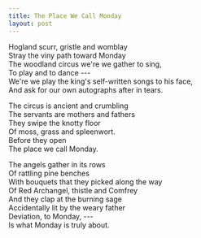```yaml
---
title: The Place We Call Monday
layout: post
---
```


Hogland scurr, gristle and womblay \
Stray the viny path toward Monday \
The woodland circus we're we gather to sing, \
To play and to dance --- \
We're we play the king's self-written songs to his face, \
And ask for our own autographs after in tears. 

The circus is ancient and crumbling \
The servants are mothers and fathers \
They swipe the knotty floor \
Of moss, grass and spleenwort. \
Before they open \
The place we call Monday. 

The angels gather in its rows \
Of rattling pine benches \
With bouquets that they picked along the way \
Of Red Archangel, thistle and Comfrey \
And they clap at the burning sage \
Accidentally lit by the weary father \
Deviation, to Monday, --- \
Is what Monday is truly about.